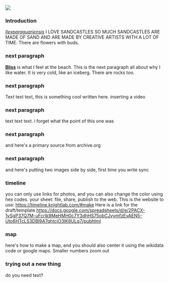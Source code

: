 <a href="https://www.juncture-digital.org"><img src="https://juncture-digital.github.io/juncture/static/images/ve-button.png"></a>

<param ve-config 
       title="I love oceans"
       author="Anna Hogarth"
       banner="https://upload.wikimedia.org/wikipedia/commons/b/b6/Santorin_%28GR%29%2C_Exomytis%2C_Vlychada_Beach_--_2017_--_2999_%28bw%29.jpg"
       layout="vertical">

### Introduction
[_Ilexparaguariensis_](https://powo.science.kew.org/taxon/urn:lsid:ipni.org:names:315555-2)  I LOVE SANDCASTLES SO MUCH SANDCASTLES ARE MADE OF SAND AND ARE MADE BY CREATIVE ARTISTS WITH A LOT OF TIME. There are <span data-mouseover-image-zoomto= "1949,1024,1386,1128">flowers with buds</span>.  
<param ve-image label="look at this big masterpiece" description="Photograph" license="public domain" url="https://upload.wikimedia.org/wikipedia/commons/a/af/Playa_de_Levante%2C_Benidorm%2C_Espa%C3%B1a%2C_2014-07-02%2C_DD_03.JPG">
<param ve-image label="seashell woman" description="Photograph" license="public domain" url="https://upload.wikimedia.org/wikipedia/commons/f/f7/Seashell%2C_from_the_Novelties_series_%28N228%2C_Type_3%29_issued_by_Kinney_Bros._MET_DPB874743.jpg">
<param ve-image label="guelder rose" description="Photograph" license="public domain" url="Viburnum_opulus_flower,_Guelder-rose_with_sterile_flowers.jpeg">
<param ve-entity eid="Q327561" title="SANDCASTLES">
<param ve-entity eid="Q34679" title=“SAND”>
<param ve-entity eid="Q84263196" title=“COVID-19 pandemic”>

### next paragraph
[__Bliss__](https://liveablissfullife.com/what-is-true-bliss/) is what I feel at the beach. This is the next paragraph all about why I like water. It is very cold, like an iceberg. There are rocks too. 
<param ve-image label="isn't it beautiful?" description="Photograph" license="public domain" url="https://upload.wikimedia.org/wikipedia/commons/b/b9/Mystic_Beach%2C_Vancouver_Island%2C_Canada_10.jpg" region="2283,976,901,734">
<param ve-entity eid="Q47568" title="iceberg">
<param ve-entity eid="Q34679" title=“SAND”>
<param ve-entity eid="Q84263196" title=“COVID-19 pandemic”>

### next paragraph
Text text text, this is something cool written here. inserting a video
<param ve-video vid="kIfU4EO8oy0">

### next paragraph
text text text. i forget what the point of this one was
<param ve-image url="viburnum.jpeg" region="121,3,609,510">

### next paragraph
and here's a primary source from archive.org
<param ve-iframe src="https://archive.org/details/journal-japanese-botany-69-032-033/page/n2/mode/2up?view=theater">

### next paragraph
and here's putting two images side by side, first time you write sync
<param ve-compare curtain label="look at this big masterpiece" description="Photograph" license="public domain" url="https://upload.wikimedia.org/wikipedia/commons/a/af/Playa_de_Levante%2C_Benidorm%2C_Espa%C3%B1a%2C_2014-07-02%2C_DD_03.JPG">
<param ve-compare label="seashell woman" description="Photograph" license="public domain" url="https://upload.wikimedia.org/wikipedia/commons/f/f7/Seashell%2C_from_the_Novelties_series_%28N228%2C_Type_3%29_issued_by_Kinney_Bros._MET_DPB874743.jpg">

### timeline
you can only use links for photos, and you can also change the color using hex codes. your sheet: file, share, publish to the web. This is the website to use: https://timeline.knightlab.com/#make Here is a link for the draft/template https://docs.google.com/spreadsheets/d/e/2PACX-1vSgP37Q7M-uFcrIk9MeHMH0c7Y3dhHS75obCJvymfzEvAEN5-Uto6HTcLS3DBl9A7qhtcjO3lK8ULq7/pubhtml

<param ve-knightlab-timeline
source="1dtP2MJjA7Bla-Ybeds7Cq8pPdWhitsoawFQhDGoaSWA"
timenav-position="bottom"
hash-bookmark="false"
initial-zoom="1"
height="750">

### map
here's how to make a map, and you should also center it using the wikidata code or google maps. Smaller numbers zoom out

<param ve-map basemap="Esri_WorldPhysical" center="Q212" zoom="3">

### trying out a new thing
do you need text?
<param ve-image url="https://upload.wikimedia.org/wikipedia/commons/4/47/Yerba_mate_palo_santo.jpg">

